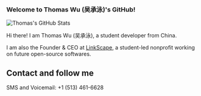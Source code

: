 ### Welcome to Thomas Wu (吴承泳)'s GitHub!

![Thomas's GitHub Stats](https://github-readme-stats.vercel.app/api?username=thomaswcy&show_icons=true&theme=radical)



Hi there! I am Thomas Wu (吴承泳), a student developer from China. 

I am also the Founder & CEO at [LinkScape](https://github.com/LinkScapeOfficial), a student-led nonprofit working on future open-source softwares.

## Contact and follow me

SMS and Voicemail: +1 (513) 461-6628

